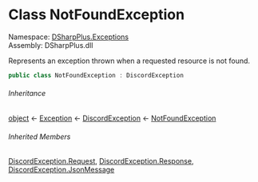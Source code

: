 # Class NotFoundException

Namespace: [DSharpPlus.Exceptions](DSharpPlus.Exceptions.md)  
Assembly: DSharpPlus.dll

Represents an exception thrown when a requested resource is not found.

```csharp
public class NotFoundException : DiscordException
```

###### Inheritance

[object](https://learn.microsoft.com/dotnet/api/system.object) ← 
[Exception](https://learn.microsoft.com/dotnet/api/system.exception) ← 
[DiscordException](DSharpPlus.Exceptions.DiscordException.md) ← 
[NotFoundException](DSharpPlus.Exceptions.NotFoundException.md)

###### Inherited Members

[DiscordException.Request](DSharpPlus.Exceptions.DiscordException.md\#DSharpPlus\_Exceptions\_DiscordException\_Request), 
[DiscordException.Response](DSharpPlus.Exceptions.DiscordException.md\#DSharpPlus\_Exceptions\_DiscordException\_Response), 
[DiscordException.JsonMessage](DSharpPlus.Exceptions.DiscordException.md\#DSharpPlus\_Exceptions\_DiscordException\_JsonMessage)

